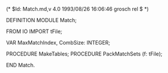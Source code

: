 (* $Id: Match.md,v 4.0 1993/08/26 16:06:46 grosch rel $ *)

DEFINITION MODULE Match;

FROM IO IMPORT tFile;

VAR
  MaxMatchIndex,
  CombSize: INTEGER;

PROCEDURE MakeTables;
PROCEDURE PackMatchSets (f: tFile);

END Match.
